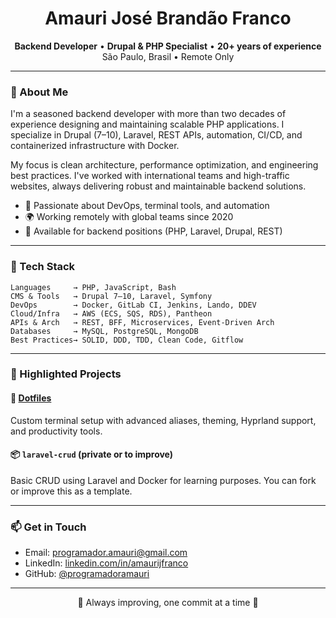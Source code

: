 <h1 align="center">Amauri José Brandão Franco</h1>

<p align="center">
  <b>Backend Developer</b> • <b>Drupal & PHP Specialist</b> • <b>20+ years of experience</b><br>
  São Paulo, Brasil • Remote Only
</p>

---

### 👋 About Me

I'm a seasoned backend developer with more than two decades of experience designing and maintaining scalable PHP applications. I specialize in Drupal (7–10), Laravel, REST APIs, automation, CI/CD, and containerized infrastructure with Docker.

My focus is clean architecture, performance optimization, and engineering best practices. I've worked with international teams and high-traffic websites, always delivering robust and maintainable backend solutions.

- 🧠 Passionate about DevOps, terminal tools, and automation
- 🌍 Working remotely with global teams since 2020
- 💬 Available for backend positions (PHP, Laravel, Drupal, REST)

---

### 🧰 Tech Stack

```text
Languages     → PHP, JavaScript, Bash
CMS & Tools   → Drupal 7–10, Laravel, Symfony
DevOps        → Docker, GitLab CI, Jenkins, Lando, DDEV
Cloud/Infra   → AWS (ECS, SQS, RDS), Pantheon
APIs & Arch   → REST, BFF, Microservices, Event-Driven Arch
Databases     → MySQL, PostgreSQL, MongoDB
Best Practices→ SOLID, DDD, TDD, Clean Code, Gitflow
```

---

### 🚀 Highlighted Projects

#### 🔧 [Dotfiles](https://github.com/programadoramauri/dotfiles)
Custom terminal setup with advanced aliases, theming, Hyprland support, and productivity tools.

#### 📦 `laravel-crud` (private or to improve)
Basic CRUD using Laravel and Docker for learning purposes. You can fork or improve this as a template.

---

### 📫 Get in Touch

- Email: [programador.amauri@gmail.com](mailto:programador.amauri@gmail.com)
- LinkedIn: [linkedin.com/in/amaurijfranco](https://linkedin.com/in/amaurijfranco)
- GitHub: [@programadoramauri](https://github.com/programadoramauri)

---

<p align="center">🚧 Always improving, one commit at a time 🚀</p>